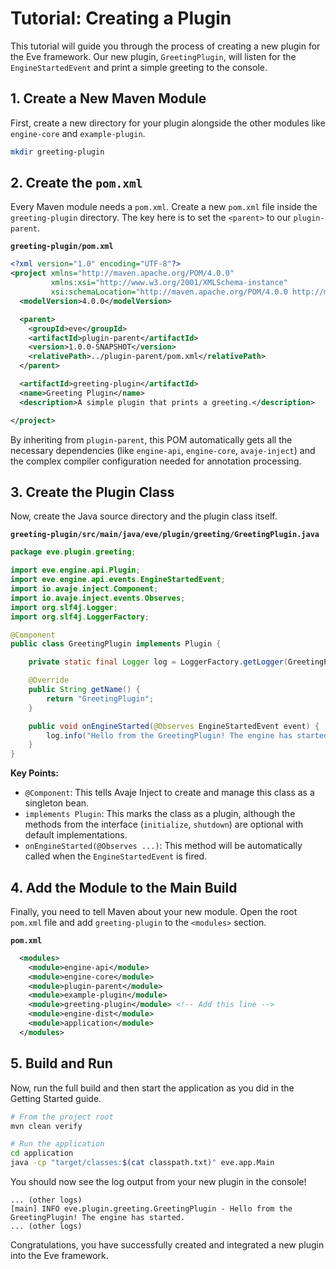 # Tutorial: Creating a Plugin

This tutorial will guide you through the process of creating a new plugin for the Eve framework. Our new plugin, `GreetingPlugin`, will listen for the `EngineStartedEvent` and print a simple greeting to the console.

## 1. Create a New Maven Module

First, create a new directory for your plugin alongside the other modules like `engine-core` and `example-plugin`.

```bash
mkdir greeting-plugin
```

## 2. Create the `pom.xml`

Every Maven module needs a `pom.xml`. Create a new `pom.xml` file inside the `greeting-plugin` directory. The key here is to set the `<parent>` to our `plugin-parent`.

**`greeting-plugin/pom.xml`**
```xml
<?xml version="1.0" encoding="UTF-8"?>
<project xmlns="http://maven.apache.org/POM/4.0.0"
         xmlns:xsi="http://www.w3.org/2001/XMLSchema-instance"
         xsi:schemaLocation="http://maven.apache.org/POM/4.0.0 http://maven.apache.org/xsd/maven-4.0.0.xsd">
  <modelVersion>4.0.0</modelVersion>

  <parent>
    <groupId>eve</groupId>
    <artifactId>plugin-parent</artifactId>
    <version>1.0.0-SNAPSHOT</version>
    <relativePath>../plugin-parent/pom.xml</relativePath>
  </parent>

  <artifactId>greeting-plugin</artifactId>
  <name>Greeting Plugin</name>
  <description>A simple plugin that prints a greeting.</description>

</project>
```

By inheriting from `plugin-parent`, this POM automatically gets all the necessary dependencies (like `engine-api`, `engine-core`, `avaje-inject`) and the complex compiler configuration needed for annotation processing.

## 3. Create the Plugin Class

Now, create the Java source directory and the plugin class itself.

**`greeting-plugin/src/main/java/eve/plugin/greeting/GreetingPlugin.java`**
```java
package eve.plugin.greeting;

import eve.engine.api.Plugin;
import eve.engine.api.events.EngineStartedEvent;
import io.avaje.inject.Component;
import io.avaje.inject.events.Observes;
import org.slf4j.Logger;
import org.slf4j.LoggerFactory;

@Component
public class GreetingPlugin implements Plugin {

    private static final Logger log = LoggerFactory.getLogger(GreetingPlugin.class);

    @Override
    public String getName() {
        return "GreetingPlugin";
    }

    public void onEngineStarted(@Observes EngineStartedEvent event) {
        log.info("Hello from the GreetingPlugin! The engine has started.");
    }
}
```

**Key Points:**
*   `@Component`: This tells Avaje Inject to create and manage this class as a singleton bean.
*   `implements Plugin`: This marks the class as a plugin, although the methods from the interface (`initialize`, `shutdown`) are optional with default implementations.
*   `onEngineStarted(@Observes ...)`: This method will be automatically called when the `EngineStartedEvent` is fired.

## 4. Add the Module to the Main Build

Finally, you need to tell Maven about your new module. Open the root `pom.xml` file and add `greeting-plugin` to the `<modules>` section.

**`pom.xml`**
```xml
  <modules>
    <module>engine-api</module>
    <module>engine-core</module>
    <module>plugin-parent</module>
    <module>example-plugin</module>
    <module>greeting-plugin</module> <!-- Add this line -->
    <module>engine-dist</module>
    <module>application</module>
  </modules>
```

## 5. Build and Run

Now, run the full build and then start the application as you did in the Getting Started guide.

```bash
# From the project root
mvn clean verify

# Run the application
cd application
java -cp "target/classes:$(cat classpath.txt)" eve.app.Main
```

You should now see the log output from your new plugin in the console!

```
... (other logs)
[main] INFO eve.plugin.greeting.GreetingPlugin - Hello from the GreetingPlugin! The engine has started.
... (other logs)
```

Congratulations, you have successfully created and integrated a new plugin into the Eve framework.
